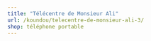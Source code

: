 ```yaml
---
title: "Télécentre de Monsieur Ali"
url: /koundou/telecentre-de-monsieur-ali-3/
shop: téléphone portable
---
```

